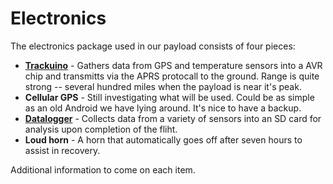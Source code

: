 
# Electronics

The electronics package used in our payload consists of four pieces:

-    [**Trackuino**](/resources/electronics/trackuino) - Gathers data from GPS and temperature sensors into a AVR chip and transmitts via the APRS protocall to the ground. Range is quite strong -- several hundred miles when the payload is near it's peak.
-    **Cellular GPS** - Still investigating what will be used. Could be as simple as an old Android we have lying around. It's nice to have a backup.
-    [**Datalogger**](/resources/electronics/electronics-kit) - Collects data from a variety of sensors into an SD card for analysis upon completion of the fliht.
-    **Loud horn** - A horn that automatically goes off after seven hours to assist in recovery.

Additional information to come on each item.

